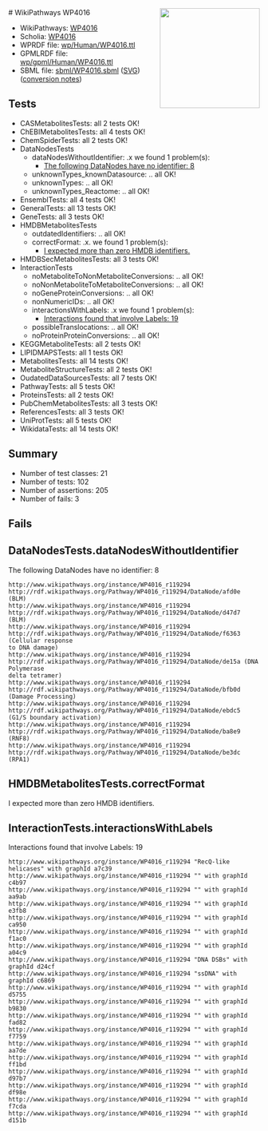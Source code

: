 <img style="float: right; width: 200px" src="../logo.png" />
# WikiPathways WP4016

* WikiPathways: [WP4016](https://identifiers.org/wikipathways:WP4016)
* Scholia: [WP4016](https://scholia.toolforge.org/wikipathways/WP4016)
* WPRDF file: [wp/Human/WP4016.ttl](../wp/Human/WP4016.ttl)
* GPMLRDF file: [wp/gpml/Human/WP4016.ttl](../wp/gpml/Human/WP4016.ttl)
* SBML file: [sbml/WP4016.sbml](../sbml/WP4016.sbml) ([SVG](../sbml/WP4016.svg)) ([conversion notes](../sbml/WP4016.txt))

## Tests
* CASMetabolitesTests: all 2 tests OK!
* ChEBIMetabolitesTests: all 4 tests OK!
* ChemSpiderTests: all 2 tests OK!
* DataNodesTests
    * dataNodesWithoutIdentifier: .x we found 1 problem(s):
        * [The following DataNodes have no identifier: 8](#d2d32fa7)
    * unknownTypes_knownDatasource: .. all OK!
    * unknownTypes: .. all OK!
    * unknownTypes_Reactome: .. all OK!
* EnsemblTests: all 4 tests OK!
* GeneralTests: all 13 tests OK!
* GeneTests: all 3 tests OK!
* HMDBMetabolitesTests
    * outdatedIdentifiers: .. all OK!
    * correctFormat: .x. we found 1 problem(s):
        * [I expected more than zero HMDB identifiers.](#ad154c1e)
* HMDBSecMetabolitesTests: all 3 tests OK!
* InteractionTests
    * noMetaboliteToNonMetaboliteConversions: .. all OK!
    * noNonMetaboliteToMetaboliteConversions: .. all OK!
    * noGeneProteinConversions: .. all OK!
    * nonNumericIDs: .. all OK!
    * interactionsWithLabels: .x we found 1 problem(s):
        * [Interactions found that involve Labels: 19](#fe97a8c1)
    * possibleTranslocations: .. all OK!
    * noProteinProteinConversions: .. all OK!
* KEGGMetaboliteTests: all 2 tests OK!
* LIPIDMAPSTests: all 1 tests OK!
* MetabolitesTests: all 14 tests OK!
* MetaboliteStructureTests: all 2 tests OK!
* OudatedDataSourcesTests: all 7 tests OK!
* PathwayTests: all 5 tests OK!
* ProteinsTests: all 2 tests OK!
* PubChemMetabolitesTests: all 3 tests OK!
* ReferencesTests: all 3 tests OK!
* UniProtTests: all 5 tests OK!
* WikidataTests: all 14 tests OK!


## Summary

* Number of test classes: 21
* Number of tests: 102
* Number of assertions: 205
* Number of fails: 3

## Fails

<a name="d2d32fa7" />

## DataNodesTests.dataNodesWithoutIdentifier

The following DataNodes have no identifier: 8
```
http://www.wikipathways.org/instance/WP4016_r119294 http://rdf.wikipathways.org/Pathway/WP4016_r119294/DataNode/afd0e (BLM)
http://www.wikipathways.org/instance/WP4016_r119294 http://rdf.wikipathways.org/Pathway/WP4016_r119294/DataNode/d47d7 (BLM)
http://www.wikipathways.org/instance/WP4016_r119294 http://rdf.wikipathways.org/Pathway/WP4016_r119294/DataNode/f6363 (Cellular response
to DNA damage)
http://www.wikipathways.org/instance/WP4016_r119294 http://rdf.wikipathways.org/Pathway/WP4016_r119294/DataNode/de15a (DNA Polymerase
delta tetramer)
http://www.wikipathways.org/instance/WP4016_r119294 http://rdf.wikipathways.org/Pathway/WP4016_r119294/DataNode/bfb0d (Damage Processing)
http://www.wikipathways.org/instance/WP4016_r119294 http://rdf.wikipathways.org/Pathway/WP4016_r119294/DataNode/ebdc5 (G1/S boundary activation)
http://www.wikipathways.org/instance/WP4016_r119294 http://rdf.wikipathways.org/Pathway/WP4016_r119294/DataNode/ba8e9 (RNF8)
http://www.wikipathways.org/instance/WP4016_r119294 http://rdf.wikipathways.org/Pathway/WP4016_r119294/DataNode/be3dc (RPA1)
```

<a name="ad154c1e" />

## HMDBMetabolitesTests.correctFormat

I expected more than zero HMDB identifiers.
<a name="fe97a8c1" />

## InteractionTests.interactionsWithLabels

Interactions found that involve Labels: 19
```
http://www.wikipathways.org/instance/WP4016_r119294 "RecQ-like helicases" with graphId a7c39
http://www.wikipathways.org/instance/WP4016_r119294 "" with graphId c4b97
http://www.wikipathways.org/instance/WP4016_r119294 "" with graphId aa9ab
http://www.wikipathways.org/instance/WP4016_r119294 "" with graphId e3fb8
http://www.wikipathways.org/instance/WP4016_r119294 "" with graphId ca950
http://www.wikipathways.org/instance/WP4016_r119294 "" with graphId f1ac0
http://www.wikipathways.org/instance/WP4016_r119294 "" with graphId a04c9
http://www.wikipathways.org/instance/WP4016_r119294 "DNA DSBs" with graphId d24cf
http://www.wikipathways.org/instance/WP4016_r119294 "ssDNA" with graphId c6869
http://www.wikipathways.org/instance/WP4016_r119294 "" with graphId d5755
http://www.wikipathways.org/instance/WP4016_r119294 "" with graphId b9830
http://www.wikipathways.org/instance/WP4016_r119294 "" with graphId fad82
http://www.wikipathways.org/instance/WP4016_r119294 "" with graphId f7759
http://www.wikipathways.org/instance/WP4016_r119294 "" with graphId aa7de
http://www.wikipathways.org/instance/WP4016_r119294 "" with graphId ff1bd
http://www.wikipathways.org/instance/WP4016_r119294 "" with graphId d97b7
http://www.wikipathways.org/instance/WP4016_r119294 "" with graphId df98e
http://www.wikipathways.org/instance/WP4016_r119294 "" with graphId f7cda
http://www.wikipathways.org/instance/WP4016_r119294 "" with graphId d151b
```

